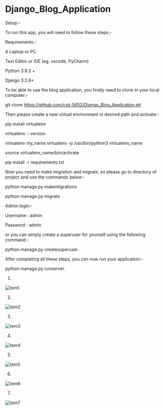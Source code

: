 # Django_Blog_Application

Setup:-


To run this app, you will need to follow these steps:-

Requirements:-

 
A Laptop or PC

Text Editor or IDE (eg. vscode, PyCharm)

Python 3.9.2 +

Django 3.2.6+

 
To be able to use the blog application, you firstly need to clone in your local computer:-

git clone https://github.com/csk-5652/Django_Blog_Application.git

Then please create a new virtual environment in desired path and activate:-
 
pip install virtualenv 

virtualenv --version 

virtualenv my_name virtualenv -p /usr/bin/python3 virtualenv_name 

source virtualenv_name/bin/activate



pip install -r requirements.txt
 
Now you need to make migration and migrate, so please go to directory of project and use the commands below:-

python manage.py makemigrations

python manage.py migrate
 
 
Admin login:- 

Username : admin 

Password : admin

or you can simply create a superuser for yourself using the following command:-

python manage.py createsuperuser

After completing all these steps, you can now run your application:-

python manage.py runserver.

1.

![tem1](https://user-images.githubusercontent.com/79008598/139534740-7d7d2386-cdc7-4a9c-b877-da6f2cb34510.png)

2.

![tem2](https://user-images.githubusercontent.com/79008598/139534746-aecf74b7-33ca-4242-9a0b-ec69da7cb8fd.png)

3.

![tem3](https://user-images.githubusercontent.com/79008598/139534755-2890b37e-b9a3-4be6-9e9c-ae6c2bba4a32.png)

4.

![tem4](https://user-images.githubusercontent.com/79008598/139534763-4967039e-3e3e-4671-b360-a3d8c2ccf09c.png)

5.

![tem5](https://user-images.githubusercontent.com/79008598/139534779-e4c1853f-8178-480f-83be-af9646dfb082.png)

6.

![tem6](https://user-images.githubusercontent.com/79008598/139535139-1f140246-fa33-4d6b-9863-cd20a174e31d.png)

7.

![tem7](https://user-images.githubusercontent.com/79008598/139535150-d29dd364-7d0f-4210-8d44-fee283326da4.png)


